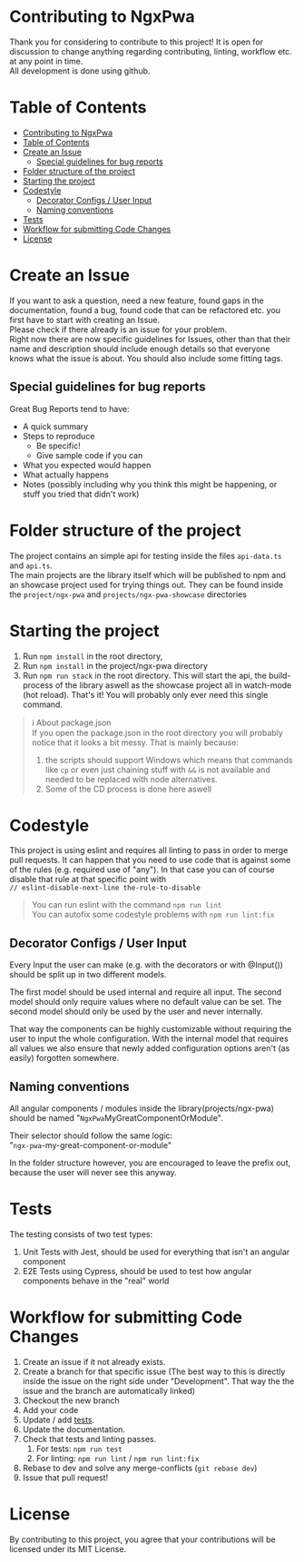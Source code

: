 # Contributing to NgxPwa
Thank you for considering to contribute to this project! It is open for discussion to change anything regarding contributing, linting, workflow etc. at any point in time.
<br>
All development is done using github.

# Table of Contents
- [Contributing to NgxPwa](#contributing-to-ngxpwa)
- [Table of Contents](#table-of-contents)
- [Create an Issue](#create-an-issue)
  - [Special guidelines for bug reports](#special-guidelines-for-bug-reports)
- [Folder structure of the project](#folder-structure-of-the-project)
- [Starting the project](#starting-the-project)
- [Codestyle](#codestyle)
  - [Decorator Configs / User Input](#decorator-configs--user-input)
  - [Naming conventions](#naming-conventions)
- [Tests](#tests)
- [Workflow for submitting Code Changes](#workflow-for-submitting-code-changes)
- [License](#license)

# Create an Issue
If you want to ask a question, need a new feature, found gaps in the documentation, found a bug, found code that can be refactored etc. you first have to start with creating an Issue.
<br>
Please check if there already is an issue for your problem.
<br>
Right now there are now specific guidelines for Issues, other than that their name and description should include enough details so that everyone knows what the issue is about. You should also include some fitting tags.

## Special guidelines for bug reports

Great Bug Reports tend to have:

- A quick summary
- Steps to reproduce
  - Be specific!
  - Give sample code if you can
- What you expected would happen
- What actually happens
- Notes (possibly including why you think this might be happening, or stuff you tried that didn't work)

# Folder structure of the project
The project contains an simple api for testing inside the files `api-data.ts` and `api.ts`.
<br>
The main projects are the library itself which will be published to npm and an showcase project used for trying things out. They can be found inside the `project/ngx-pwa` and `projects/ngx-pwa-showcase` directories

# Starting the project
1. Run `npm install` in the root directory,
2. Run `npm install` in the project/ngx-pwa directory
3. Run `npm run stack` in the root directory. This will start the api, the build-process of the library aswell as the showcase project all in watch-mode (hot reload). That's it! You will probably only ever need this single command.
> :information_source: About package.json
> <br>
> If you open the package.json in the root directory you will probably notice that it looks a bit messy. That is mainly because:
> 1. the scripts should support Windows which means that commands like `cp` or even just chaining stuff with `&&` is not available and needed to be replaced with node alternatives.
> 2. Some of the CD process is done here aswell

# Codestyle
This project is using eslint and requires all linting to pass in order to merge pull requests. It can happen that you need to use code that is against some of the rules (e.g. required use of "any"). In that case you can of course disable that rule at that specific point with
<br>
`// eslint-disable-next-line the-rule-to-disable`
> You can run eslint with the command `npm run lint`
> <br>
> You can autofix some codestyle problems with `npm run lint:fix`

## Decorator Configs / User Input
Every Input the user can make (e.g. with the decorators or with @Input()) should be split up in two different models.

The first model should be used internal and require all input. The second model should only require values where no default value can be set. The second model should only be used by the user and never internally.

That way the components can be highly customizable without requiring the user to input the whole configuration. With the internal model that requires all values we also ensure that newly added configuration options aren't (as easily) forgotten somewhere.

## Naming conventions

All angular components / modules inside the library(projects/ngx-pwa) should be named "`NgxPwa`MyGreatComponentOrModule".

Their selector should follow the same logic:
<br>
"`ngx-pwa`-my-great-component-or-module"

In the folder structure however, you are encouraged to leave the prefix out, because the user will never see this anyway.

# Tests
The testing consists of two test types:
1. Unit Tests with Jest, should be used for everything that isn't an angular component
2. E2E Tests using Cypress, should be used to test how angular components behave in the "real" world

# Workflow for submitting Code Changes

1. Create an issue if it not already exists.
2. Create a branch for that specific issue (The best way to this is directly inside the issue on the right side under "Development". That way the the issue and the branch are automatically linked)
3. Checkout the new branch
4. Add your code
5. Update / add [tests](#tests).
6. Update the documentation.
7. Check that tests and linting passes.
   1. For tests: `npm run test`
   2. For linting: `npm run lint` / `npm run lint:fix`
8. Rebase to dev and solve any merge-conflicts (`git rebase dev`)
9. Issue that pull request!

# License
By contributing to this project, you agree that your contributions will be licensed under its MIT License.